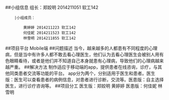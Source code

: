 ##小组信息
		组长：郑姣明 2014211051 软工142

		|小组成员：

			黄婷婷 2014211223 软工142
			何佳妮 2014211523 软工142
			林雪明 2014211855 软工142
##项目平台
		Mobile端
##问题描述
		当今，越来越多的人都患有不同程度的心理病，但是当中有许多人都不敢去看心理医生，他们认为去看心理医生会被别人用有色眼睛看待，或者是他们并不知道自己本身就患有心理病，导致他们的心理病越来越严重。
##解决方法
		制作适应于移动端的app，提供患者在线咨询，诊疗，与其他同类患者交流等功能的平台。
		app分为两个，分别适用于医生和患者。医生版：医生可以查看患者的病例信息，对患者进行诊断，交流等。医患版：自主选择医生，进行诊疗咨询等。
##项目分工
		医生版：郑姣明 黄婷婷
		医患版：何佳妮 林雪明